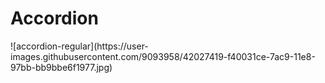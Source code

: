 # Accordion <Badge text="todo" type="warn" vertical="middle" />
<Todo name="accordion-regular" />
![accordion-regular](https://user-images.githubusercontent.com/9093958/42027419-f40031ce-7ac9-11e8-97bb-bb9bbe6f1977.jpg)
